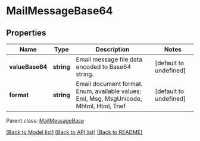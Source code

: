 
# MailMessageBase64

## Properties
Name | Type | Description | Notes
------------ | ------------- | ------------- | -------------
**valueBase64** | **string** | Email message file data encoded to Base64 string.              | [default to undefined]
**format** | **string** | Email document format. Enum, available values: Eml, Msg, MsgUnicode, Mhtml, Html, Tnef | [default to undefined]

 Parent class: [MailMessageBase](MailMessageBase.md)

[[Back to Model list]](README.md#documentation-for-models) [[Back to API list]](README.md#documentation-for-api-endpoints) [[Back to README]](README.md)
